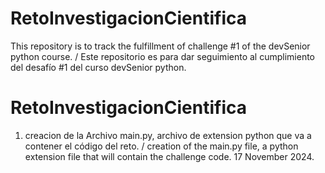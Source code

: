 # RetoInvestigacionCientifica
This repository is to track the fulfillment of challenge #1 of the devSenior python course. / Este repositorio es para dar seguimiento al cumplimiento del desafío #1 del curso devSenior python.

# RetoInvestigacionCientifica
1. creacion de la Archivo main.py, archivo de extension python que va a contener el código del reto. / creation of the main.py file, a python extension file that will contain the challenge code. 17 November 2024.


